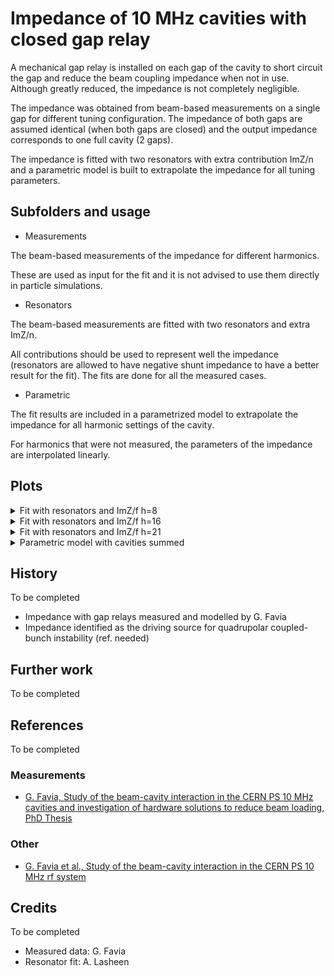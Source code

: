 # Impedance of 10 MHz cavities with closed gap relay

A mechanical gap relay is installed on each gap of the cavity to short
circuit the gap and reduce the beam coupling impedance when not in use.
Although greatly reduced, the impedance is not completely negligible.

The impedance was obtained from beam-based measurements on a single gap
for different tuning configuration. The impedance of both gaps
are assumed identical (when both gaps are closed) and the output impedance
corresponds to one full cavity (2 gaps).

The impedance is fitted with two resonators with extra contribution ImZ/n
and a parametric model is built to extrapolate the impedance for all tuning
parameters.

## Subfolders and usage

- Measurements

The beam-based measurements of the impedance for different harmonics.

These are used as input for the fit and it is not advised to use them directly
in particle simulations.

- Resonators

The beam-based measurements are fitted with two resonators and extra ImZ/n.

All contributions should be used to represent well the impedance (resonators
are allowed to have negative shunt impedance to have a better result for the fit).
The fits are done for all the measured cases.

- Parametric

The fit results are included in a parametrized model to extrapolate the impedance
for all harmonic settings of the cavity.

For harmonics that were not measured, the parameters of the impedance are interpolated
linearly.

## Plots

<details>
  <summary>Fit with resonators and ImZ/f h=8</summary>
  <img src="Resonators/fitted_h8.png">
  <img src="Resonators/fitted_h8_real.png">
  <img src="Resonators/fitted_h8_imag.png">
</details>

<details>
  <summary>Fit with resonators and ImZ/f h=16</summary>
  <img src="Resonators/fitted_h16.png">
  <img src="Resonators/fitted_h16_real.png">
  <img src="Resonators/fitted_h16_imag.png">
</details>

<details>
  <summary>Fit with resonators and ImZ/f h=21</summary>
  <img src="Resonators/fitted_h21.png">
  <img src="Resonators/fitted_h21_real.png">
  <img src="Resonators/fitted_h21_imag.png">
</details>

<details>
  <summary>Parametric model with cavities summed</summary>
  <img src="Parametric/all_cavities_shunt.png">
  <img src="Parametric/all_cavities_Q.png">
  <img src="Parametric/all_cavities_fr.png">
  <img src="Parametric/all_cavities_ImZ_over_f.png">
</details>

## History

To be completed

- Impedance with gap relays measured and modelled by G. Favia
- Impedance identified as the driving source for quadrupolar coupled-bunch
instability (ref. needed)

## Further work

To be completed

## References

To be completed

### Measurements
- [G. Favia, Study of the beam-cavity interaction in the CERN PS 10 MHz 
cavities and investigation of hardware solutions to reduce beam loading, 
PhD Thesis](https://cds.cern.ch/record/2286835)

### Other
- [G. Favia et al., Study of the beam-cavity interaction in the CERN PS 10 MHz 
rf system](https://cds.cern.ch/record/2207324/files/mopor012.pdf)

## Credits

To be completed

- Measured data: G. Favia
- Resonator fit: A. Lasheen

